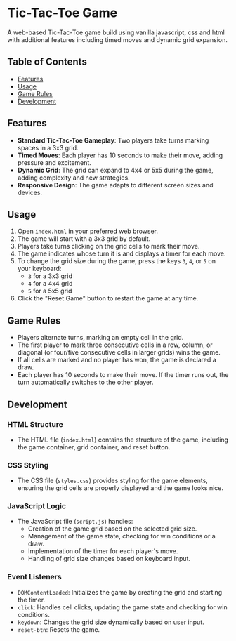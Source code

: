 # Tic-Tac-Toe Game

A web-based Tic-Tac-Toe game build using vanilla javascript, css and html with additional features including timed moves and dynamic grid expansion.

## Table of Contents

- [Features](#features)
- [Usage](#usage)
- [Game Rules](#game-rules)
- [Development](#development)

## Features

- **Standard Tic-Tac-Toe Gameplay**: Two players take turns marking spaces in a 3x3 grid.
- **Timed Moves**: Each player has 10 seconds to make their move, adding pressure and excitement.
- **Dynamic Grid**: The grid can expand to 4x4 or 5x5 during the game, adding complexity and new strategies.
- **Responsive Design**: The game adapts to different screen sizes and devices.

## Usage

1. Open `index.html` in your preferred web browser.
2. The game will start with a 3x3 grid by default.
3. Players take turns clicking on the grid cells to mark their move.
4. The game indicates whose turn it is and displays a timer for each move.
5. To change the grid size during the game, press the keys `3`, `4`, or `5` on your keyboard:
    - `3` for a 3x3 grid
    - `4` for a 4x4 grid
    - `5` for a 5x5 grid
6. Click the "Reset Game" button to restart the game at any time.

## Game Rules

- Players alternate turns, marking an empty cell in the grid.
- The first player to mark three consecutive cells in a row, column, or diagonal (or four/five consecutive cells in larger grids) wins the game.
- If all cells are marked and no player has won, the game is declared a draw.
- Each player has 10 seconds to make their move. If the timer runs out, the turn automatically switches to the other player.

## Development

### HTML Structure

- The HTML file (`index.html`) contains the structure of the game, including the game container, grid container, and reset button.

### CSS Styling

- The CSS file (`styles.css`) provides styling for the game elements, ensuring the grid cells are properly displayed and the game looks nice.

### JavaScript Logic

- The JavaScript file (`script.js`) handles:
    - Creation of the game grid based on the selected grid size.
    - Management of the game state, checking for win conditions or a draw.
    - Implementation of the timer for each player's move.
    - Handling of grid size changes based on keyboard input.

### Event Listeners

- `DOMContentLoaded`: Initializes the game by creating the grid and starting the timer.
- `click`: Handles cell clicks, updating the game state and checking for win conditions.
- `keydown`: Changes the grid size dynamically based on user input.
- `reset-btn`: Resets the game.

